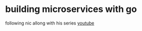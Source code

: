 # building microservices with go

following nic allong with his series [youtube](https://www.youtube.com/watch?v=VzBGi_n65iU&list=PLmD8u-IFdreyh6EUfevBcbiuCKzFk0EW_)